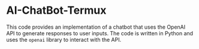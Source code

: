 # AI-ChatBot-Termux
This code provides an implementation of a chatbot that uses the OpenAI API to generate responses to user inputs. The code is written in Python and uses the `openai` library to interact with the API.
